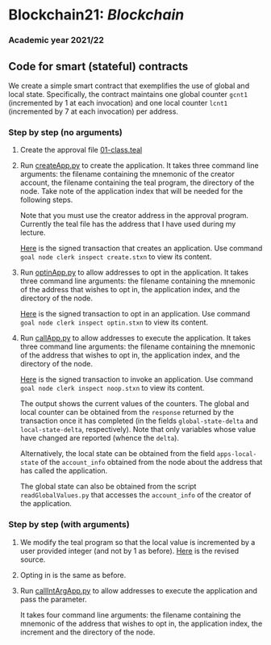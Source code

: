 # Blockchain21: *Blockchain* #
### Academic year 2021/22 ###

## Code for smart (stateful) contracts  ##

We create a simple smart contract that exemplifies the use of global and local state.
Specifically, the contract maintains one global counter ```gcnt1``` (incremented by 1 at each invocation)
and one local counter ```lcnt1``` (incremented by 7 at each invocation) per address.

### Step by step (no arguments) ###

1. Create the approval file [01-class.teal](01-class.teal)
2. Run [createApp.py](createApp.py) to create the application.
    It takes three command line arguments: the filename containing the mnemonic of the creator account,
        the filename containing the teal program, the directory of the node.
    Take note of the application index that will be needed for the following steps.

    Note that you must use the creator address in the approval program. Currently the teal file  has the address
    that I have used during my lecture.

    [Here](./TX/create.stxn) is the signed transaction that creates an application.
    Use command ```goal node clerk inspect create.stxn``` to view its content.

2. Run [optinApp.py](optinApp.py) to allow addresses to opt in the application.
    It takes three command line arguments: the filename containing the mnemonic of the address
    that wishes to opt in, the application index, and the directory of the node.

    [Here](./TX/optin.stxn) is the signed transaction to opt in an application.
    Use command ```goal node clerk inspect optin.stxn``` to view its content.
    
3. Run [callApp.py](callApp.py) to allow addresses to execute the application.
    It takes three command line arguments: the filename containing the mnemonic of the address
    that wishes to opt in, the application index, and the directory of the node.
    
    [Here](./TX/noop.stxn) is the signed transaction to invoke an application.
    Use command ```goal node clerk inspect noop.stxn``` to view its content.

    The output shows the current values of the counters.
    The global and local counter can be obtained from the ```response``` returned by the transaction once it 
    has completed (in the fields ```global-state-delta``` and ```local-state-delta```, respectively).
    Note that only variables whose value have changed are reported (whence the ```delta```).

    Alternatively, the local state can be obtained from the field ```apps-local-state``` of the 
    ```account_info``` obtained from the node about the address that has called the application.

    The global state can also be obtained from the script ```readGlobalValues.py``` that accesses 
    the ```account_info``` of the creator of the application.

### Step by step (with arguments) ###

1.  We modify the teal program so that the local value is incremented by a user provided 
integer (and not by 1 as before). [Here](02-class.teal) is the revised source.

2. Opting in is the same as before.

3. Run [callIntArgApp.py](callIntArgApp.py) to allow addresses to execute the application
    and pass the parameter.

    It takes four command line arguments: the filename containing the mnemonic of the address
    that wishes to opt in, the application index, the increment and the directory of the node.
    
